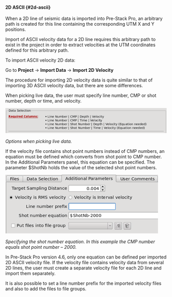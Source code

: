 #### 2D ASCII {#2d-ascii}

When a 2D line of seismic data is imported into Pre-Stack Pro, an arbitrary path is created for this line containing the corresponding UTM X and Y positions.

Import of ASCII velocity data for a 2D line requires this arbitrary path to exist in the project in order to extract velocities at the UTM coordinates defined for this arbitrary path.

To import ASCII velocity 2D data:

Go to **Project** → **Import Data** → **Import 2D Velocity**

The procedure for importing 2D velocity data is quite similar to that of importing 3D ASCII velocity data, but there are some differences.

When picking live data, the user must specify line number, CMP or shot number, depth or time, and velocity.

![](/assets/006_import_velocity.png)

_Options when picking live data._

If the velocity file contains shot point numbers instead of CMP numbers, an equation must be defined which converts from shot point to CMP number. In the Additional Parameters panel, this equation can be specified. The parameter $ShotNb holds the value of the selected shot point numbers.

![](/assets/007_import_velocity.png)

_Specifying the shot number equation. In this example the CMP number equals shot point number – 2000._

In Pre-Stack Pro version 4.6, only one equation can be defined per imported 2D ASCII velocity file. If the velocity file contains velocity data from several 2D lines, the user must create a separate velocity file for each 2D line and import them separately.

It is also possible to set a line number prefix for the imported velocity files and also to add the files to file groups.


